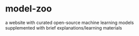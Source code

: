 # model-zoo
a website with curated open-source machine learning models supplemented with brief explanations/learning materials
